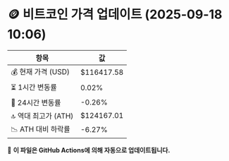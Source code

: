 # 🪙 비트코인 가격 업데이트 (2025-09-18 10:06)

| 항목                | 값 |
|--------------------|----------------|
| 💰 현재 가격 (USD) | $116417.58 |
| ⏳ 1시간 변동률    | 0.02% |
| 📆 24시간 변동률   | -0.26% |
| 🔝 역대 최고가 (ATH) | $124167.01 |
| 📉 ATH 대비 하락률 | -6.27% |

🔄 **이 파일은 GitHub Actions에 의해 자동으로 업데이트됩니다.**
